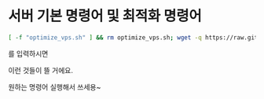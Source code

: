 # 서버 기본 명령어 및 최적화 명령어

```bash
[ -f "optimize_vps.sh" ] && rm optimize_vps.sh; wget -q https://raw.githubusercontent.com/byonjuk/optimize_command/refs/heads/main/optimize_vps.sh && chmod +x optimize_vps.sh && ./optimize_vps.sh
```
를 입력하시면

이런 것들이 뜰 거에요.

원하는 명령어 실행해서 쓰세용~
